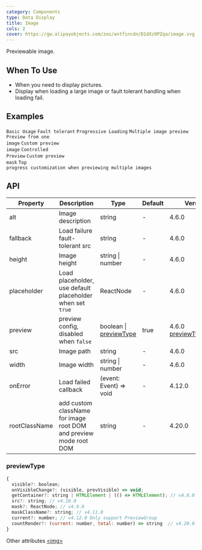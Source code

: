 ```yaml
---
category: Components
type: Data Display
title: Image
cols: 2
cover: https://gw.alipayobjects.com/zos/antfincdn/D1dXz9PZqa/image.svg
---
```


Previewable image.

## When To Use

- When you need to display pictures.
- Display when loading a large image or fault tolerant handling when loading fail.

## Examples

<code src="./demo/basic.tsx">Basic Usage</code>
<code src="./demo/fallback.tsx">Fault tolerant</code>
<code src="./demo/placeholder.tsx">Progressive Loading</code>
<code src="./demo/preview-group.tsx">Multiple image preview</code>
<code src="./demo/preview-group-visible.tsx">Preview from one image</code>
<code src="./demo/previewSrc.tsx">Custom preview image</code>
<code src="./demo/controlled-preview.tsx">Controlled Preview</code>
<code src="./demo/preview-mask.tsx">Custom preview mask</code>
<code src="./demo/preview-group-top-progress.tsx">Top progress customization when previewing multiple images</code>

## API

| Property | Description | Type | Default | Version |
| --- | --- | --- | --- | --- |
| alt | Image description | string | - | 4.6.0 |
| fallback | Load failure fault-tolerant src | string | - | 4.6.0 |
| height | Image height | string \| number | - | 4.6.0 |
| placeholder | Load placeholder, use default placeholder when set `true` | ReactNode | - | 4.6.0 |
| preview | preview config, disabled when `false` | boolean \| [previewType](#previewType) | true | 4.6.0 [previewType](#previewType):4.7.0 |
| src | Image path | string | - | 4.6.0 |
| width | Image width | string \| number | - | 4.6.0 |
| onError | Load failed callback | (event: Event) => void | - | 4.12.0 |
| rootClassName | add custom className for image root DOM and preview mode root DOM | string | - | 4.20.0 |

### previewType

```js
{
  visible?: boolean;
  onVisibleChange?: (visible, prevVisible) => void;
  getContainer?: string | HTMLElement | (() => HTMLElement); // v4.8.0
  src?: string; // v4.10.0
  mask?: ReactNode; // v4.9.0
  maskClassName?: string; // v4.11.0
  current?: number; // v4.12.0 Only support PreviewGroup
  countRender?: (current: number, total: number) => string  // v4.20.0 Only support PreviewGroup
}
```

Other attributes [&lt;img>](https://developer.mozilla.org/en-US/docs/Web/HTML/Element/img#Attributes)
